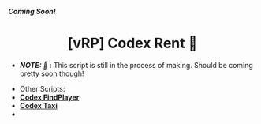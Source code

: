 **_Coming Soon!_**

<h1 align="center">[vRP] Codex Rent 🚙 </h1>

* **_NOTE: 📓_ :** This script is still in the process of making. Should be coming pretty soon though!

- Other Scripts:
- **[Codex FindPlayer](https://github.com/itzcodex24/codex_findPlayer)** 
- **[Codex Taxi](https://github.com/itzcodex24/codex_taxi)**
- 
